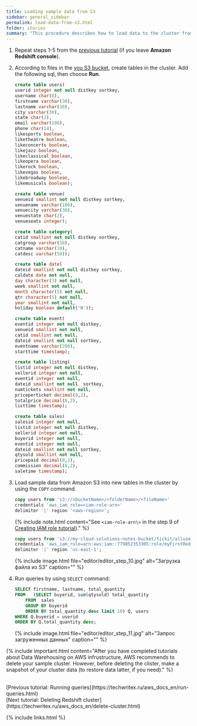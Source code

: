 ```yaml
---
title: Loading sample data from S3
sidebar: general_sidebar
permalink: load-data-from-s3.html
folder: stories
summary: "This procedure describes how to load data to the cluster from Amazon S3 bucket."
---
```


1. Repeat steps 1-5 from the [previous tutorial](https://techwritex.ru/aws_docs_en/run-queries.html) (if you leave **Amazon Redshift console**).

2. According to files in the [you S3 bucket](https://techwritex.ru/aws_docs_en/create-s3-bucket.html), create tables in the cluster. Add the following sql, then choose **Run**.

    ```sql
    create table users(
	userid integer not null distkey sortkey,
	username char(8),
	firstname varchar(30),
	lastname varchar(30),
	city varchar(30),
	state char(2),
	email varchar(100),
	phone char(14),
	likesports boolean,
	liketheatre boolean,
	likeconcerts boolean,
	likejazz boolean,
	likeclassical boolean,
	likeopera boolean,
	likerock boolean,
	likevegas boolean,
	likebroadway boolean,
	likemusicals boolean);   
    ````

    ```sql
    create table venue(
	venueid smallint not null distkey sortkey,
	venuename varchar(100),
	venuecity varchar(30),
	venuestate char(2),
	venueseats integer);
    ````

    ```sql
    create table category(
	catid smallint not null distkey sortkey,
	catgroup varchar(10),
	catname varchar(10),
	catdesc varchar(50));
    ````

    ```sql
    create table date(
	dateid smallint not null distkey sortkey,
	caldate date not null,
	day character(3) not null,
	week smallint not null,
	month character(5) not null,
	qtr character(5) not null,
	year smallint not null,
	holiday boolean default('N'));
    ````

    ```sql
    create table event(
	eventid integer not null distkey,
	venueid smallint not null,
	catid smallint not null,
	dateid smallint not null sortkey,
	eventname varchar(200),
	starttime timestamp);
    ````

    ```sql
    create table listing(
	listid integer not null distkey,
	sellerid integer not null,
	eventid integer not null,
	dateid smallint not null  sortkey,
	numtickets smallint not null,
	priceperticket decimal(8,2),
	totalprice decimal(8,2),
	listtime timestamp);
    ````

    ```sql
    create table sales(
	salesid integer not null,
	listid integer not null distkey,
	sellerid integer not null,
	buyerid integer not null,
	eventid integer not null,
	dateid smallint not null sortkey,
	qtysold smallint not null,
	pricepaid decimal(8,2),
	commission decimal(8,2),
	saletime timestamp);
    ````

3. Load sample data from Amazon S3 into new tables in the cluster by using the `COPY` command.

    ```sql
    copy users from 's3://<bucketName>/<folderName>/<fileName>' 
    credentials 'aws_iam_role=<iam-role-arn>' 
    delimiter '|' region '<aws-region>';
    ````
    {% include note.html content="See `<iam-role-arn\>` in the step 9 of [Creating IAM role tutorial](https://techwritex.ru/aws_docs_en/create-role.html))." %}

    ```sql
    copy users from 's3://my-cloud-solutions-notes-bucket/tickit/allusers_pipe.txt' 
    credentials 'aws_iam_role=arn:aws:iam::779852353305:role/myFirstRedshiftRole' 
    delimiter '|' region 'us-east-1';
    ````

    {% include image.html file="editor/editor_step_10.jpg" alt="Загрузка файла из S3" caption="" %}

4. Run queries by using `SELECT` command:

    ```sql
    SELECT firstname, lastname, total_quantity 
    FROM   (SELECT buyerid, sum(qtysold) total_quantity
        FROM  sales
        GROUP BY buyerid
        ORDER BY total_quantity desc limit 10) Q, users
    WHERE Q.buyerid = userid
    ORDER BY Q.total_quantity desc;
    ````

    {% include image.html file="editor/editor_step_11.jpg" alt="Запрос загруженных данных" caption="" %}

{% include important.html content="After you have completed tutorials about Data Warehousing on AWS infrustructure, AWS recommends to delete your sample cluster. However, before deleting the clister, make a snapshot of your cluster data (to restore data latter, if you need)." %}

<br />
[Previous tutorial: Running queries](https://techwritex.ru/aws_docs_en/run-queries.html)

<br />
[Next tutorial: Deleting Redshift cluster](https://techwritex.ru/aws_docs_en/delete-cluster.html)

{% include links.html %}
